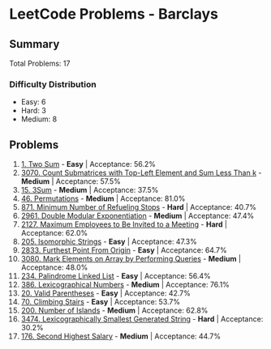# LeetCode Problems - Barclays

## Summary
Total Problems: 17

### Difficulty Distribution

- Easy: 6
- Hard: 3
- Medium: 8

## Problems

1. [1. Two Sum](https://leetcode.com/problems/two-sum/) - **Easy** | Acceptance: 56.2%
2. [3070. Count Submatrices with Top-Left Element and Sum Less Than k](https://leetcode.com/problems/count-submatrices-with-top-left-element-and-sum-less-than-k/) - **Medium** | Acceptance: 57.5%
3. [15. 3Sum](https://leetcode.com/problems/3sum/) - **Medium** | Acceptance: 37.5%
4. [46. Permutations](https://leetcode.com/problems/permutations/) - **Medium** | Acceptance: 81.0%
5. [871. Minimum Number of Refueling Stops](https://leetcode.com/problems/minimum-number-of-refueling-stops/) - **Hard** | Acceptance: 40.7%
6. [2961. Double Modular Exponentiation](https://leetcode.com/problems/double-modular-exponentiation/) - **Medium** | Acceptance: 47.4%
7. [2127. Maximum Employees to Be Invited to a Meeting](https://leetcode.com/problems/maximum-employees-to-be-invited-to-a-meeting/) - **Hard** | Acceptance: 62.0%
8. [205. Isomorphic Strings](https://leetcode.com/problems/isomorphic-strings/) - **Easy** | Acceptance: 47.3%
9. [2833. Furthest Point From Origin](https://leetcode.com/problems/furthest-point-from-origin/) - **Easy** | Acceptance: 64.7%
10. [3080. Mark Elements on Array by Performing Queries](https://leetcode.com/problems/mark-elements-on-array-by-performing-queries/) - **Medium** | Acceptance: 48.0%
11. [234. Palindrome Linked List](https://leetcode.com/problems/palindrome-linked-list/) - **Easy** | Acceptance: 56.4%
12. [386. Lexicographical Numbers](https://leetcode.com/problems/lexicographical-numbers/) - **Medium** | Acceptance: 76.1%
13. [20. Valid Parentheses](https://leetcode.com/problems/valid-parentheses/) - **Easy** | Acceptance: 42.7%
14. [70. Climbing Stairs](https://leetcode.com/problems/climbing-stairs/) - **Easy** | Acceptance: 53.7%
15. [200. Number of Islands](https://leetcode.com/problems/number-of-islands/) - **Medium** | Acceptance: 62.8%
16. [3474. Lexicographically Smallest Generated String](https://leetcode.com/problems/lexicographically-smallest-generated-string/) - **Hard** | Acceptance: 30.2%
17. [176. Second Highest Salary](https://leetcode.com/problems/second-highest-salary/) - **Medium** | Acceptance: 44.7%